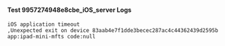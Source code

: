 #### Test 9957274948e8cbe_iOS_server Logs


```
iOS application timeout
,Unexpected exit on device 83aab4e7f1dde3becec287ac4c44362439d2595b app:ipad-mini-mfts code:null
```
